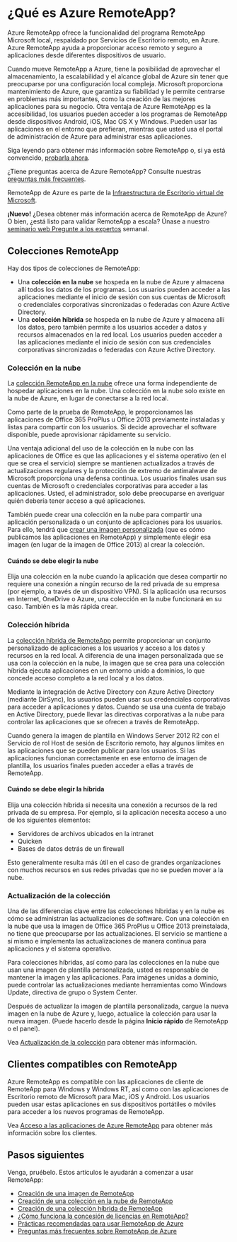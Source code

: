 <properties 
	pageTitle="¿Qué es RemoteApp?" 
	description="Obtenga información acerca de RemoteApp de Azure." 
	services="remoteapp" 
	documentationCenter="" 
	authors="lizap" 
	manager="mbaldwin" 
	editor=""/>

<tags 
	ms.service="remoteapp" 
	ms.workload="compute" 
	ms.tgt_pltfrm="na" 
	ms.devlang="na" 
	ms.topic="article" 
	ms.date="06/30/2015" 
	ms.author="elizapo"/>

# ¿Qué es Azure RemoteApp?

Azure RemoteApp ofrece la funcionalidad del programa RemoteApp Microsoft local, respaldado por Servicios de Escritorio remoto, en Azure. Azure RemoteApp ayuda a proporcionar acceso remoto y seguro a aplicaciones desde diferentes dispositivos de usuario.

Cuando mueve RemoteApp a Azure, tiene la posibilidad de aprovechar el almacenamiento, la escalabilidad y el alcance global de Azure sin tener que preocuparse por una configuración local compleja. Microsoft proporciona mantenimiento de Azure, que garantiza su fiabilidad y le permite centrarse en problemas más importantes, como la creación de las mejores aplicaciones para su negocio. Otra ventaja de Azure RemoteApp es la accesibilidad, los usuarios pueden acceder a los programas de RemoteApp desde dispositivos Android, iOS, Mac OS X y Windows. Pueden usar las aplicaciones en el entorno que prefieran, mientras que usted usa el portal de administración de Azure para administrar esas aplicaciones.

Siga leyendo para obtener más información sobre RemoteApp o, si ya está convencido, [probarla ahora](http://azure.microsoft.com/services/remoteapp/).

¿Tiene preguntas acerca de Azure RemoteApp? Consulte nuestras [preguntas más frecuentes](remoteapp-faq.md).

RemoteApp de Azure es parte de la [Infraestructura de Escritorio virtual de Microsoft](http://www.microsoft.com/server-cloud/products/virtual-desktop-infrastructure/explore.aspx).

**¡Nuevo!** ¿Desea obtener más información acerca de RemoteApp de Azure? O bien, ¿está listo para validar RemoteApp a escala? Únase a nuestro [seminario web Pregunte a los expertos](https://azureinfo.microsoft.com/AzureRemoteAppAskTheExperts-Registration-Page.html?ls=Website) semanal.

## Colecciones RemoteApp
Hay dos tipos de colecciones de RemoteApp:


- Una **colección en la nube** se hospeda en la nube de Azure y almacena allí todos los datos de los programas. Los usuarios pueden acceder a las aplicaciones mediante el inicio de sesión con sus cuentas de Microsoft o credenciales corporativas sincronizadas o federadas con Azure Active Directory.
- Una **colección híbrida** se hospeda en la nube de Azure y almacena allí los datos, pero también permite a los usuarios acceder a datos y recursos almacenados en la red local. Los usuarios pueden acceder a las aplicaciones mediante el inicio de sesión con sus credenciales corporativas sincronizadas o federadas con Azure Active Directory.

### Colección en la nube

La [colección RemoteApp en la nube](remoteapp-create-cloud-deployment.md) ofrece una forma independiente de hospedar aplicaciones en la nube. Una colección en la nube solo existe en la nube de Azure, en lugar de conectarse a la red local.

Como parte de la prueba de RemoteApp, le proporcionamos las aplicaciones de Office 365 ProPlus u Office 2013 previamente instaladas y listas para compartir con los usuarios. Si decide aprovechar el software disponible, puede aprovisionar rápidamente su servicio.

Una ventaja adicional del uso de la colección en la nube con las aplicaciones de Office es que las aplicaciones y el sistema operativo (en el que se crea el servicio) siempre se mantienen actualizados a través de actualizaciones regulares y la protección de extremo de antimalware de Microsoft proporciona una defensa continua. Los usuarios finales usan sus cuentas de Microsoft o credenciales corporativas para acceder a las aplicaciones. Usted, el administrador, solo debe preocuparse en averiguar quién debería tener acceso a qué aplicaciones.

También puede crear una colección en la nube para compartir una aplicación personalizada o un conjunto de aplicaciones para los usuarios. Para ello, tendrá que [crear una imagen personalizada](remoteapp-imageoptions.md) (que es cómo publicamos las aplicaciones en RemoteApp) y simplemente elegir esa imagen (en lugar de la imagen de Office 2013) al crear la colección.

#### Cuándo se debe elegir la nube

Elija una colección en la nube cuando la aplicación que desea compartir no requiere una conexión a ningún recurso de la red privada de su empresa (por ejemplo, a través de un dispositivo VPN). Si la aplicación usa recursos en Internet, OneDrive o Azure, una colección en la nube funcionará en su caso. También es la más rápida crear.


### Colección híbrida
La [colección híbrida de RemoteApp](remoteapp-create-hybrid-deployment.md) permite proporcionar un conjunto personalizado de aplicaciones a los usuarios y acceso a los datos y recursos en la red local. A diferencia de una imagen personalizada que se usa con la colección en la nube, la imagen que se crea para una colección híbrida ejecuta aplicaciones en un entorno unido a dominios, lo que concede acceso completo a la red local y a los datos.

Mediante la integración de Active Directory con Azure Active Directory (mediante DirSync), los usuarios pueden usar sus credenciales corporativas para acceder a aplicaciones y datos. Cuando se usa una cuenta de trabajo en Active Directory, puede llevar las directivas corporativas a la nube para controlar las aplicaciones que se ofrecen a través de RemoteApp.

Cuando genera la imagen de plantilla en Windows Server 2012 R2 con el Servicio de rol Host de sesión de Escritorio remoto, hay algunos límites en las aplicaciones que se pueden publicar para los usuarios. Si las aplicaciones funcionan correctamente en ese entorno de imagen de plantilla, los usuarios finales pueden acceder a ellas a través de RemoteApp.

#### Cuándo se debe elegir la híbrida

Elija una colección híbrida si necesita una conexión a recursos de la red privada de su empresa. Por ejemplo, si la aplicación necesita acceso a uno de los siguientes elementos:

- Servidores de archivos ubicados en la intranet
- Quicken
- Bases de datos detrás de un firewall

Esto generalmente resulta más útil en el caso de grandes organizaciones con muchos recursos en sus redes privadas que no se pueden mover a la nube.

### Actualización de la colección
Una de las diferencias clave entre las colecciones híbridas y en la nube es cómo se administran las actualizaciones de software. Con una colección en la nube que usa la imagen de Office 365 ProPlus u Office 2013 preinstalada, no tiene que preocuparse por las actualizaciones. El servicio se mantiene a sí mismo e implementa las actualizaciones de manera continua para aplicaciones y el sistema operativo.

Para colecciones híbridas, así como para las colecciones en la nube que usan una imagen de plantilla personalizada, usted es responsable de mantener la imagen y las aplicaciones. Para imágenes unidas a dominio, puede controlar las actualizaciones mediante herramientas como Windows Update, directiva de grupo o System Center.

Después de actualizar la imagen de plantilla personalizada, cargue la nueva imagen en la nube de Azure y, luego, actualice la colección para usar la nueva imagen. (Puede hacerlo desde la página **Inicio rápido** de RemoteApp o el panel).

Vea [Actualización de la colección](remoteapp-update.md) para obtener más información.

## Clientes compatibles con RemoteApp
Azure RemoteApp es compatible con las aplicaciones de cliente de RemoteApp para Windows y Windows RT, así como con las aplicaciones de Escritorio remoto de Microsoft para Mac, iOS y Android. Los usuarios pueden usar estas aplicaciones en sus dispositivos portátiles o móviles para acceder a los nuevos programas de RemoteApp.

Vea [Acceso a las aplicaciones de Azure RemoteApp](remoteapp-clients.md) para obtener más información sobre los clientes.

## Pasos siguientes
Venga, pruébelo. Estos artículos le ayudarán a comenzar a usar RemoteApp:

- [Creación de una imagen de RemoteApp](remoteapp-imageoptions.md)
- [Creación de una colección en la nube de RemoteApp](remoteapp-create-cloud-deployment.md)
- [Creación de una colección híbrida de RemoteApp](remoteapp-create-hybrid-deployment.md)
- [¿Cómo funciona la concesión de licencias en RemoteApp?](remoteapp-licensing.md)
- [Prácticas recomendadas para usar RemoteApp de Azure](remoteapp-bestpractices.md)
- [Preguntas más frecuentes sobre RemoteApp de Azure](remoteapp-faq.md)
 

<!---HONumber=July15_HO2-->
